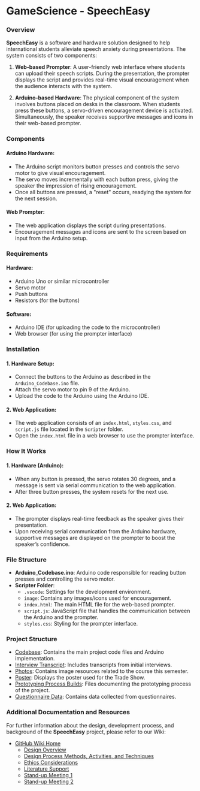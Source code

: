 # GameScience - SpeechEasy

### Overview
**SpeechEasy** is a software and hardware solution designed to help international students alleviate speech anxiety during presentations. The system consists of two components:

1. **Web-based Prompter**: A user-friendly web interface where students can upload their speech scripts. During the presentation, the prompter displays the script and provides real-time visual encouragement when the audience interacts with the system.

2. **Arduino-based Hardware**: The physical component of the system involves buttons placed on desks in the classroom. When students press these buttons, a servo-driven encouragement device is activated. Simultaneously, the speaker receives supportive messages and icons in their web-based prompter.

### Components

#### Arduino Hardware:
- The Arduino script monitors button presses and controls the servo motor to give visual encouragement.
- The servo moves incrementally with each button press, giving the speaker the impression of rising encouragement.
- Once all buttons are pressed, a "reset" occurs, readying the system for the next session.

#### Web Prompter:
- The web application displays the script during presentations.
- Encouragement messages and icons are sent to the screen based on input from the Arduino setup.

### Requirements

#### Hardware:
- Arduino Uno or similar microcontroller
- Servo motor
- Push buttons
- Resistors (for the buttons)

#### Software:
- Arduino IDE (for uploading the code to the microcontroller)
- Web browser (for using the prompter interface)

### Installation

#### 1. Hardware Setup:
- Connect the buttons to the Arduino as described in the `Arduino_Codebase.ino` file.
- Attach the servo motor to pin 9 of the Arduino.
- Upload the code to the Arduino using the Arduino IDE.

#### 2. Web Application:
- The web application consists of an `index.html`, `styles.css`, and `script.js` file located in the `Scripter` folder.
- Open the `index.html` file in a web browser to use the prompter interface.

### How It Works

#### 1. Hardware (Arduino):
- When any button is pressed, the servo rotates 30 degrees, and a message is sent via serial communication to the web application.
- After three button presses, the system resets for the next use.

#### 2. Web Application:
- The prompter displays real-time feedback as the speaker gives their presentation.
- Upon receiving serial communication from the Arduino hardware, supportive messages are displayed on the prompter to boost the speaker’s confidence.

### File Structure
- **Arduino_Codebase.ino**: Arduino code responsible for reading button presses and controlling the servo motor.
- **Scripter Folder**:
  - `.vscode`: Settings for the development environment.
  - `image`: Contains any images/icons used for encouragement.
  - `index.html`: The main HTML file for the web-based prompter.
  - `script.js`: JavaScript file that handles the communication between the Arduino and the prompter.
  - `styles.css`: Styling for the prompter interface.
 
### Project Structure
  - [Codebase](https://github.com/Kr1sHao/GameScience/tree/main/Codebase): Contains the main project code files and Arduino implementation.
  - [Interview Transcript](https://github.com/Kr1sHao/GameScience/tree/main/Interview%20Transcript): Includes transcripts from initial interviews.
  - [Photos](https://github.com/Kr1sHao/GameScience/tree/main/Photos): Contains image resources related to the course this semester.
  - [Poster](https://github.com/Kr1sHao/GameScience/tree/main/Poster): Displays the poster used for the Trade Show.
  - [Prototyping Process Builds](https://github.com/Kr1sHao/GameScience/tree/main/Prototyping%20Process%20Builds): Files documenting the prototyping process of the project.
  - [Questionnaire Data](https://github.com/Kr1sHao/GameScience/tree/main/Questionnaire%20Data): Contains data collected from questionnaires.

### Additional Documentation and Resources

For further information about the design, development process, and background of the **SpeechEasy** project, please refer to our Wiki:

- [GitHub Wiki Home](https://github.com/Kr1sHao/GameScience/wiki)
  - [Design Overview](https://github.com/Kr1sHao/GameScience/wiki/Design-Overview)
  - [Design Process Methods, Activities, and Techniques](https://miro.com/app/board/uXjVLQ2Sli0=/?share_link_id=340688655345)
  - [Ethics Considerations](https://github.com/Kr1sHao/GameScience/wiki/Ethics-Considerations)
  - [Literature Support](https://github.com/Kr1sHao/GameScience/wiki/Literature-Support)
  - [Stand-up Meeting 1](https://github.com/Kr1sHao/GameScience/wiki/Stand%E2%80%90up-Meeting-1)
  - [Stand-up Meeting 2](https://github.com/Kr1sHao/GameScience/wiki/Stand%E2%80%90up-Meeting-2)


